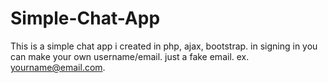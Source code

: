 # Simple-Chat-App

This is a simple chat app i created in php, ajax, bootstrap. in signing in you can make your own username/email. just a fake email.
ex. yourname@email.com.
